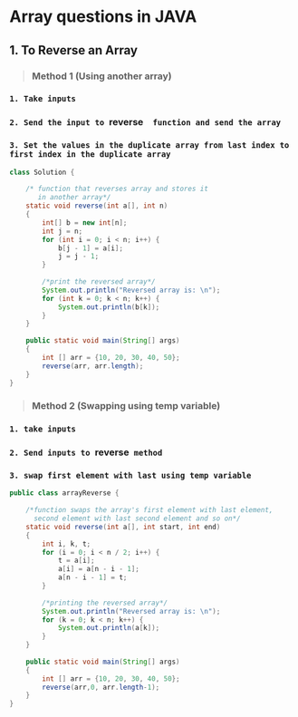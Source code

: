 # Array questions in JAVA
## 1. To Reverse an Array
> ### Method 1 (Using another array)
### `1. Take inputs`
### `2. Send the input to `reverse`  function and send the array` 
### `3. Set the values in the duplicate array from last index to first index in the duplicate array`

```java 
class Solution { 
  
    /* function that reverses array and stores it  
       in another array*/
    static void reverse(int a[], int n) 
    { 
        int[] b = new int[n]; 
        int j = n; 
        for (int i = 0; i < n; i++) { 
            b[j - 1] = a[i]; 
            j = j - 1; 
        } 
  
        /*print the reversed array*/
        System.out.println("Reversed array is: \n"); 
        for (int k = 0; k < n; k++) { 
            System.out.println(b[k]); 
        } 
    } 
  
    public static void main(String[] args) 
    { 
        int [] arr = {10, 20, 30, 40, 50}; 
        reverse(arr, arr.length); 
    } 
} 
```
>### Method 2 (Swapping using temp variable)
### `1. take inputs`
### `2. Send inputs to `reverse` method`
### `3. swap first element with last using temp variable`
```java
public class arrayReverse { 
  
    /*function swaps the array's first element with last element,  
      second element with last second element and so on*/
    static void reverse(int a[], int start, int end) 
    { 
        int i, k, t; 
        for (i = 0; i < n / 2; i++) { 
            t = a[i]; 
            a[i] = a[n - i - 1]; 
            a[n - i - 1] = t; 
        } 
  
        /*printing the reversed array*/
        System.out.println("Reversed array is: \n"); 
        for (k = 0; k < n; k++) { 
            System.out.println(a[k]); 
        } 
    } 
  
    public static void main(String[] args) 
    { 
        int [] arr = {10, 20, 30, 40, 50}; 
        reverse(arr,0, arr.length-1); 
    } 
}
```